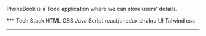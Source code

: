 PhoneBook is a Todo application where we can store users' details.

*** Tech Stack
HTML
CSS
Java Script
reactjs
redux
chakra UI
Talwind css
***
